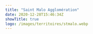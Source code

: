 ```yaml
---
title: "Saint Malo Agglomération"
date: 2020-12-28T15:46:34Z
showTitle: true
logo: /images/territoires/stmalo.webp
---
```

